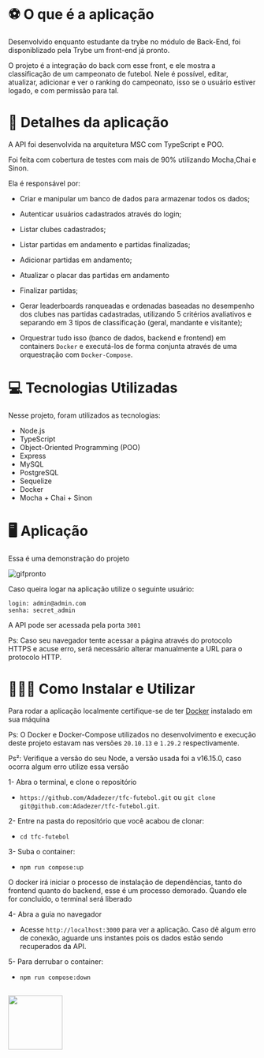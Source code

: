 # ⚽ O que é a aplicação
 
Desenvolvido enquanto estudante da trybe no módulo de Back-End, foi disponiblizado pela Trybe um front-end já pronto. 

O projeto é a integração do back com esse front, e ele mostra a classificação de um campeonato de futebol. Nele é possível, editar, atualizar, adicionar e ver o ranking do campeonato, isso se o usuário estiver logado, e com permissão para tal. 

# 🥅 Detalhes da aplicação  
  
A API foi desenvolvida na arquitetura MSC com TypeScript e POO. 

Foi feita com cobertura de testes com mais de 90% utilizando Mocha,Chai e Sinon.

Ela é responsável por:
 -   Criar e manipular um banco de dados para armazenar todos os dados;

 -   Autenticar usuários cadastrados através do login;

 -   Listar clubes cadastrados;   

 -   Listar partidas em andamento e partidas finalizadas;  

 -   Adicionar partidas em andamento;   

 -   Atualizar o placar das partidas em andamento    

 -   Finalizar partidas;  

 -   Gerar leaderboards ranqueadas e ordenadas baseadas no desempenho dos clubes nas partidas cadastradas, utilizando 5 critérios avaliativos e separando em 3 tipos de classificação (geral, mandante e visitante);

 -   Orquestrar tudo isso (banco de dados, backend e frontend) em containers  `Docker`  e executá-los de forma conjunta através de uma orquestração com  `Docker-Compose`.
 
# 💻 Tecnologias Utilizadas
	
Nesse projeto, foram utilizados as tecnologias:
	
 -   Node.js
 -   TypeScript
 -   Object-Oriented Programming (POO)
 -   Express
 -   MySQL
 -   PostgreSQL
 -   Sequelize
 -   Docker
 -   Mocha + Chai + Sinon
 
# 🖥️ Aplicação
	
Essa é uma demonstração do projeto
	
![gifpronto](https://user-images.githubusercontent.com/87549119/169073511-1c422faf-1b2c-4bf1-87eb-6d5d3eec1301.gif)

Caso queira logar na aplicação utilize o seguinte usuário:
```
login: admin@admin.com
senha: secret_admin 
```
A API pode ser acessada pela porta  `3001`

Ps: Caso seu navegador tente acessar a página através do protocolo HTTPS e acuse erro, será necessário alterar manualmente a URL para o protocolo HTTP.

# 🤷🏽‍♀️ Como Instalar e Utilizar
	
Para rodar a aplicação localmente certifique-se de ter  [Docker](https://docs.docker.com/get-docker/) instalado em sua máquina

Ps: O Docker e Docker-Compose utilizados no desenvolvimento e execução deste projeto estavam nas versões `20.10.13` e `1.29.2` respectivamente. 

Ps²: Verifique a versão do seu Node, a versão usada foi a v16.15.0, caso ocorra algum erro utilize essa versão

1- Abra o terminal, e clone o repositório 

- `https://github.com/Adadezer/tfc-futebol.git` ou `git clone git@github.com:Adadezer/tfc-futebol.git`.

2- Entre na pasta do repositório que você acabou de clonar:
 - `cd tfc-futebol`

 3- Suba o container:
 - `npm run compose:up`
  
O docker irá iniciar o processo de instalação de dependências, tanto do frontend quanto do backend, esse é um processo demorado.
Quando ele for concluído, o terminal será liberado

 4- Abra a guia no navegador
 - Acesse `http://localhost:3000` para ver a aplicação.
 Caso dê algum erro de conexão, aguarde uns instantes pois os dados estão sendo recuperados da API.

5- Para derrubar o container:
- `npm run compose:down`

##
<span >
  <a href="https://www.linkedin.com/in/adadezer-iwazaki/" target="_blank"><img width="110em" src="https://img.shields.io/badge/linkedin-%230077B5.svg?style=for-the-badge&logo=linkedin&logoColor=white"></a>
</span>
